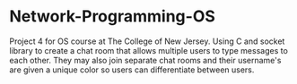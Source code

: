 # Network-Programming-OS
Project 4 for OS course at The College of New Jersey. Using C and socket library to create a chat room that allows multiple users to type messages to each other. They may also join separate chat rooms and their username's are given a unique color so users can differentiate between users.
